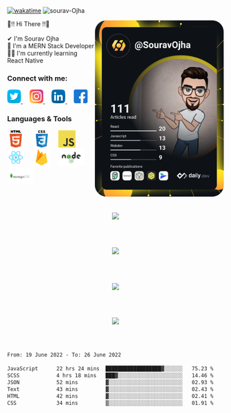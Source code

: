 [![wakatime](https://wakatime.com/badge/user/062ae067-92b3-487a-8b59-49d23a55c735.svg)](https://wakatime.com/@062ae067-92b3-487a-8b59-49d23a55c735) <span> <img src='https://komarev.com/ghpvc/?username=sourav-ojha&label=Views&color=blue&style=plastic%22' alt='sourav-Ojha' > </span>

<div align="left">
  
  
<a href="https://app.daily.dev/SouravOjha">
  <img 
       src="https://github.com/sourav-ojha/sourav-ojha/blob/main/devcard.svg"
       width="300" 
       alt="sourav ojha's Dev Card"
       align='right'
       />
  </a>
🤍!! Hi There !!🤍 <br /><br />
 ✔  I'm Sourav Ojha <br />
<!-- - 👀 I'm currently Pursuing Bachelors of Computer Application (BCA) -->
 👀 I'm a MERN Stack Developer <br />
 👨‍💻 I'm currently learning React Native <br />

</div>
<!-- dummy -->

### Connect with me:

<p>
<a target="_blank" href="https://twitter.com/subhamojha9" > <img  alt="sourav-ojha | Twitter" width="32px" src="images/twitter.png" /> </a> &nbsp; &nbsp;
<a target="_blank" href="https://www.instagram.com/ojha_sourav2001/" > <img  alt="sourav-ojha | Instagram" width="32px" src="images/instagram.png" /> </a> &nbsp; &nbsp;
<a target="_blank" href="https://www.linkedin.com/in/sourav-ojha/" > <img  alt="sourav-ojha | LinkedIn" width="32px" src="images/linkedin.png" /> </a>&nbsp; &nbsp;
<a target="_blank" href="https://www.facebook.com/Ojha.sourAv.26/" > <img  alt="sourav-ojha | Facebook" width="32px" src="images/facebook.png" /> </a>
</p>

### Languages & Tools

<p align="">
<!-- <code> -->
<img height="40" src="images/html.png">
<!-- </code> -->
 &nbsp; &nbsp; 
<!-- <code> -->
<img height="40" src="images/css.png">
<!-- </code> -->
 &nbsp; &nbsp;
<!-- <code> -->
<img height="40" src="images/js.png">
<!-- </code> -->
 &nbsp; &nbsp;
<!-- <code> -->
<img height="40" src="images/react.png">
<!-- </code> -->
 &nbsp; &nbsp;
<!-- <code> -->
<img height="40" src="images/firebase.png">
<!-- </code> -->
 &nbsp; &nbsp;
<!-- <code> -->
<img height="40" src="images/nodejs.png">
<!-- </code> -->
 &nbsp; &nbsp;
<!-- <code> -->
<img height="40" src="images/mongodb.png">
<!-- </code> -->
 &nbsp; &nbsp;
</p>

<br />

<!-- [<img  align="left" alt="sourav-ojha | Twitter" width="22px" src="images/twitter.png" />][twitter]j
[<img align="left" alt="sourav-ojha | LinkedIn" width="22px" src="images/linkedin.png" />][linkedin]
[<img align="left" alt="sourav-ojha | Instagram" width="22px" src="images/instagram.png" />][instagram]
[<img align="left" alt="sourav-ojha | Facebook" width="22px" src="images/facebook.png" />][facebook]
--!>



<!--
[twitter]: https://twitter.com/subhamojha9
[instagram]: https://www.instagram.com/ojha_sourav2001/
[linkedin]: https://www.linkedin.com/in/sourav-coder/
[facebook]: https://www.facebook.com/Ojha.sourAv.26/
--!>



<br />
<p align="center">
<a align="center" href="https://sites.google.com/view/souravojha/home" >
<img src="https://img.shields.io/badge/PortfolioWebsite-sourav_ojha-2648ff?style=flat-square&logo=google-chrome" />
</a>
  </p>
<br />
<br />

<p align='center'>
  <img src="https://github-readme-streak-stats.herokuapp.com/?user=sourav-ojha&theme=flag-india"/>
  </p>

 <br />
  <br />
 <p align='center'>
 <a  href='#' >
     <img align='center' src='https://github-readme-stats.vercel.app/api/top-langs/?username=sourav-ojha&layout=compact&hide=handlebars&theme=flag-india' />
  </a>
</p>
  <br />
  <br />
<p align='center'>
  <a  href='#' >
     <img align='center' src='https://github-readme-stats.vercel.app/api?username=sourav-ojha&show_icons=true&theme=flag-india&hide=prs&border_radius=10px&' />
  </a>
  </p>
  <br />
  <br />

<!--  <p> <img src="https://wakatime.com/share/@sourav_ojha/ffb56595-a404-4408-ab0b-602c423d7591.svg" width='450px' height='300px' />
 <img  src="https://wakatime.com/share/@sourav_ojha/e173b068-91b0-485f-aba4-2bcc47d39e68.svg" width:'300px' height='300px' />
</p> -->
<!--START_SECTION:waka-->

```text
From: 19 June 2022 - To: 26 June 2022

JavaScript      22 hrs 24 mins  ██████████████████▓░░░░░░   75.23 %
SCSS            4 hrs 18 mins   ███▓░░░░░░░░░░░░░░░░░░░░░   14.46 %
JSON            52 mins         ▓░░░░░░░░░░░░░░░░░░░░░░░░   02.93 %
Text            43 mins         ▓░░░░░░░░░░░░░░░░░░░░░░░░   02.43 %
HTML            42 mins         ▓░░░░░░░░░░░░░░░░░░░░░░░░   02.41 %
CSS             34 mins         ▒░░░░░░░░░░░░░░░░░░░░░░░░   01.91 %
```

<!--END_SECTION:waka-->
